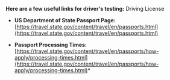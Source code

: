 **Here are a few useful links for driver's testing:**
Driving License

- **US Department of State Passport Page:** [https://travel.state.gov/content/travel/en/passports.html](https://travel.state.gov/content/travel/en/passports.html)

- **Passport Processing Times:** [https://travel.state.gov/content/travel/en/passports/how-apply/processing-times.html](https://travel.state.gov/content/travel/en/passports/how-apply/processing-times.html)*